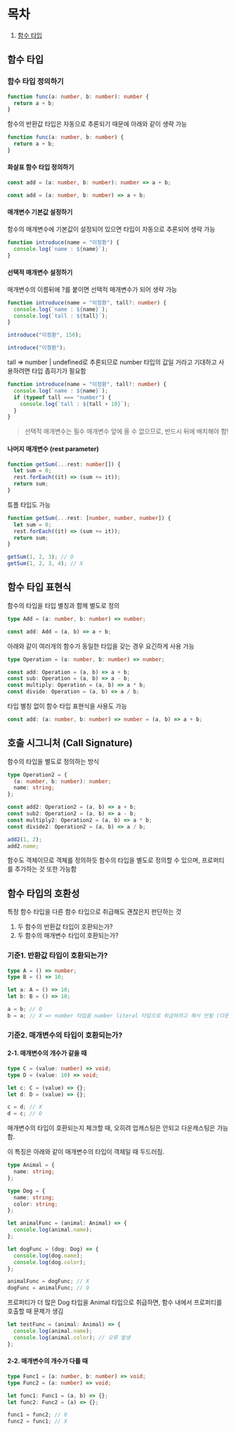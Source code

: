 # 목차

1. [함수 타입](#함수-타입)

## 함수 타입

### 함수 타입 정의하기

```typescript
function func(a: number, b: number): number {
  return a + b;
}
```

함수의 반환값 타입은 자동으로 추론되기 때문에 아래와 같이 생략 가능

```typescript
function func(a: number, b: number) {
  return a + b;
}
```

#### 화살표 함수 타입 정의하기

```typescript
const add = (a: number, b: number): number => a + b;
```

```typescript
const add = (a: number, b: number) => a + b;
```

#### 매개변수 기본값 설정하기

함수의 매개변수에 기본값이 설정되어 있으면 타입이 자동으로 추론되어 생략 가능

```typescript
function introduce(name = "이정환") {
  console.log(`name : ${name}`);
}
```

#### 선택적 매개변수 설정하기

매개변수의 이름뒤에 ?를 붙이면 선택적 매개변수가 되어 생략 가능

```typescript
function introduce(name = "이정환", tall?: number) {
  console.log(`name : ${name}`);
  console.log(`tall : ${tall}`);
}

introduce("이정환", 156);

introduce("이정환");
```

tall => number | undefined로 추론되므로 number 타입의 값일 거라고 기대하고 사용하려면 타입 좁히기가 필요함

```typescript
function introduce(name = "이정환", tall?: number) {
  console.log(`name : ${name}`);
  if (typeof tall === "number") {
    console.log(`tall : ${tall + 10}`);
  }
}
```

> 선택적 매개변수는 필수 매개변수 앞에 올 수 없으므로, 반드시 뒤에 배치해야 함!

#### 나머지 매개변수 (rest parameter)

```typescript
function getSum(...rest: number[]) {
  let sum = 0;
  rest.forEach((it) => (sum += it));
  return sum;
}
```

튜플 타입도 가능

```typescript
function getSum(...rest: [number, number, number]) {
  let sum = 0;
  rest.forEach((it) => (sum += it));
  return sum;
}

getSum(1, 2, 3); // O
getSum(1, 2, 3, 4); // X
```

## 함수 타입 표현식

함수의 타입을 타입 별칭과 함께 별도로 정의

```typescript
type Add = (a: number, b: number) => number;

const add: Add = (a, b) => a + b;
```

아래와 같이 여러개의 함수가 동일한 타입을 갖는 경우 요긴하게 사용 가능

```typescript
type Operation = (a: number, b: number) => number;

const add: Operation = (a, b) => a + b;
const sub: Operation = (a, b) => a - b;
const multiply: Operation = (a, b) => a * b;
const divide: Operation = (a, b) => a / b;
```

타입 별칭 없이 함수 타입 표현식을 사용도 가능

```typescript
const add: (a: number, b: number) => number = (a, b) => a + b;
```

## 호출 시그니처 (Call Signature)

함수의 타입을 별도로 정의하는 방식

```typescript
type Operation2 = {
  (a: number, b: number): number;
  name: string;
};

const add2: Operation2 = (a, b) => a + b;
const sub2: Operation2 = (a, b) => a - b;
const multiply2: Operation2 = (a, b) => a * b;
const divide2: Operation2 = (a, b) => a / b;

add2(1, 2);
add2.name;
```

함수도 객체이므로 객체를 정의하듯 함수의 타입을 별도로 정의할 수 있으며, 프로퍼티를 추가하는 것 또한 가능함

## 함수 타입의 호환성

특정 함수 타입을 다른 함수 타입으로 취급해도 괜찮은지 판단하는 것

1. 두 함수의 반환값 타입이 호환되는가?
2. 두 함수의 매개변수 타입이 호환되는가?

### 기준1. 반환값 타입이 호환되는가?

```typescript
type A = () => number;
type B = () => 10;

let a: A = () => 10;
let b: B = () => 10;

a = b; // O
b = a; // X => number 타입을 number literal 타입으로 취급하려고 해서 안됨 (다운캐스팅)
```

### 기준2. 매개변수의 타입이 호환되는가?

#### 2-1. 매개변수의 개수가 같을 때

```typescript
type C = (value: number) => void;
type D = (value: 10) => void;

let c: C = (value) => {};
let d: D = (value) => {};

c = d; // X
d = c; // O
```

매개변수의 타입이 호환되는지 체크할 때, 오히려 업캐스팅은 안되고 다운캐스팅은 가능함.

이 특징은 아래와 같이 매개변수의 타입이 객체일 때 두드러짐.

```typescript
type Animal = {
  name: string;
};

type Dog = {
  name: string;
  color: string;
};

let animalFunc = (animal: Animal) => {
  console.log(animal.name);
};

let dogFunc = (dog: Dog) => {
  console.log(dog.name);
  console.log(dog.color);
};

animalFunc = dogFunc; // X
dogFunc = animalFunc; // O
```

프로퍼티가 더 많은 Dog 타입을 Animal 타입으로 취급하면, 함수 내에서 프로퍼티를 호출할 때 문제가 생김

```typescript
let testFunc = (animal: Animal) => {
  console.log(animal.name);
  console.log(animal.color); // 오류 발생
};
```

#### 2-2. 매개변수의 개수가 다를 때

```typescript
type Func1 = (a: number, b: number) => void;
type Func2 = (a: number) => void;

let func1: Func1 = (a, b) => {};
let func2: Func2 = (a) => {};

func1 = func2; // O
func2 = func1; // X
```
